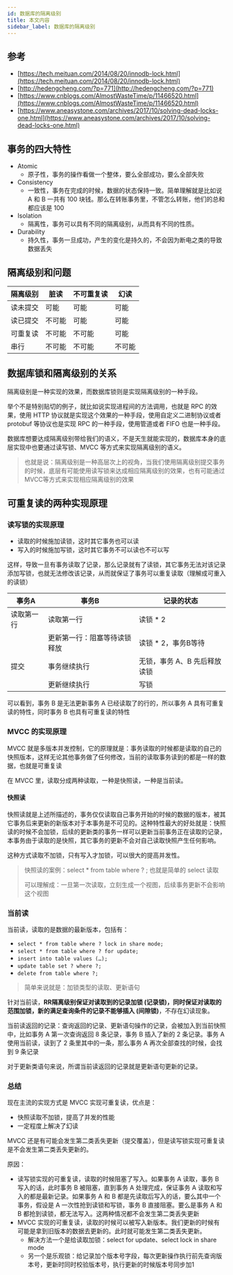 ```yaml
---
id: 数据库的隔离级别
title: 本文内容
sidebar_label: 数据库的隔离级别
---
```




## 参考

- [https://tech.meituan.com/2014/08/20/innodb-lock.html](https://tech.meituan.com/2014/08/20/innodb-lock.html)
- [http://hedengcheng.com/?p=771](http://hedengcheng.com/?p=771)
- [https://www.cnblogs.com/AlmostWasteTime/p/11466520.html](https://www.cnblogs.com/AlmostWasteTime/p/11466520.html)
- [https://www.aneasystone.com/archives/2017/10/solving-dead-locks-one.html](https://www.aneasystone.com/archives/2017/10/solving-dead-locks-one.html)



## 事务的四大特性

- Atomic
  - 原子性，事务的操作看做一个整体，要么全部成功，要么全部失败
- Consistency
  - 一致性，事务在完成的时候，数据的状态保持一致。简单理解就是比如说 A 和 B 一共有 100 块钱。那么在转账事务里，不管怎么转账，他们的总和都应该是 100
- Isolation
  - 隔离性，事务可以具有不同的隔离级别，从而具有不同的性质。
- Durability
  - 持久性，事务一旦成功，产生的变化是持久的，不会因为断电之类的导致数据丢失



## 隔离级别和问题

| 隔离级别 | 脏读   | 不可重复读 | 幻读   |
| -------- | ------ | ---------- | ------ |
| 读未提交 | 可能   | 可能       | 可能   |
| 读已提交 | 不可能 | 可能       | 可能   |
| 可重复读 | 不可能 | 不可能     | 可能   |
| 串行     | 不可能 | 不可能     | 不可能 |



## 数据库锁和隔离级别的关系

隔离级别是一种实现的效果，而数据库锁则是实现隔离级别的一种手段。

举个不是特别贴切的例子，就比如说实现进程间的方法调用，也就是 RPC 的效果，使用 HTTP 协议就是实现这个效果的一种手段，使用自定义二进制协议或者 protobuf 等协议也是实现 RPC 的一种手段，使用管道或者 FIFO 也是一种手段。

数据库想要达成隔离级别带给我们的语义，不是天生就能实现的，数据库本身的底层实现中也要通过读写锁、MVCC 等方式来实现隔离级别的语义。

> 也就是说：隔离级别是一种高层次上的视角，当我们使用隔离级别提交事务的时候，底层有可能使用读写锁来达成相应隔离级别的效果，也有可能通过MVCC等方式来实现相应隔离级别的效果



## 可重复读的两种实现原理

### 读写锁的实现原理

- 读取的时候施加读锁，这时其它事务也可以读
- 写入的时候施加写锁，这时其它事务不可以读也不可以写

这样，导致一旦有事务读取了记录，那么记录就有了读锁，其它事务无法对该记录添加写锁，也就无法修改该记录，从而就保证了事务可以重复读取（理解成可重入的读锁）

| 事务A      | 事务B                        | 记录的状态                   |
| ---------- | ---------------------------- | ---------------------------- |
| 读取第一行 | 读取第一行                   | 读锁 * 2                     |
|            | 更新第一行：阻塞等待读锁释放 | 读锁 * 2，事务B等待          |
| 提交       | 事务继续执行                 | 无锁，事务 A、B 先后释放读锁 |
|            | 更新继续执行                 | 写锁                         |

可以看到，事务 B 是无法更新事务 A 已经读取了的行的，所以事务 A 具有可重复读的特性，同时事务 B 也具有可重复读的特性

### MVCC 的实现原理

MVCC 就是多版本并发控制，它的原理就是：事务读取的时候都是读取的自己的快照版本，这样无论其他事务做了任何修改，当前的读取事务读到的都是一样的数据，也就是可重复读

在 MVCC 里，读取分成两种读取，一种是快照读，一种是当前读。

#### 快照读

快照读就是上述所描述的，事务仅仅读取自己事务开始的时候的数据的版本，被其它事务后来更新的新版本对于本事务是不可见的。这种特性最大的好处就是：快照读的时候不会加锁，后续的更新类的事务一样可以更新当前事务正在读取的记录，本事务由于读取的是快照，其它事务的更新不会对自己读取快照产生任何影响。

这种方式读取不加锁，只有写入才加锁，可以很大的提高并发性。

> 快照读的案例：select * from table where ? ; 也就是简单的 select 读取
>
> 可以理解成：一旦第一次读取，立刻生成一个视图，后续事务更新不会影响这个视图

### 当前读

当前读，读取的是数据的最新版本，包括有：

- `select * from table where ? lock in share mode;`
- `select * from table where ? for update;`
- `insert into table values (…);`
- `update table set ? where ?;`
- `delete from table where ?;`

> 简单来说就是：加锁类型的读取、更新语句

针对当前读，**RR隔离级别保证对读取到的记录加锁 (记录锁)，同时保证对读取的范围加锁，新的满足查询条件的记录不能够插入 (间隙锁)**，不存在幻读现象。

当前读返回的记录：查询返回的记录、更新语句操作的记录，会被加入到当前快照中，比如事务 A 第一次查询返回 8 条记录，事务 B 插入了新的 2 条记录。事务 A 使用当前读，读到了 2 条里其中的一条，那么事务 A 再次全部查找的时候，会找到 9 条记录

对于更新类语句来说，所谓当前读返回的记录就是更新语句更新的记录。

### 总结

现在主流的实现方式是 MVCC 实现可重复读，优点是：

- 快照读取不加锁，提高了并发的性能
- 一定程度上解决了幻读

MVCC 还是有可能会发生第二类丢失更新（提交覆盖），但是读写锁实现可重复读是不会发生第二类丢失更新的。

原因：

- 读写锁实现的可重复读，读取的时候阻塞了写入。如果事务 A 读取，事务 B 写入的话，此时事务 B 被阻塞，直到事务 A 处理完成，保证事务 A 读取和写入的都是最新记录。如果事务 A 和 B 都是先读取后写入的话，要么其中一个事务，假设是 A 一次性抢到读锁和写锁，事务 B 直接阻塞。要么是事务 A 和 B 都抢到读锁，都无法写入。这两种情况都不会发生第二类丢失更新
- MVCC 实现的可重复读，读取的时候可以被写入新版本。我们更新的时候有可能是拿到旧版本的数据去更新的。此时就可能发生第二类丢失更新。
  - 解决方法一个是给读取加锁：select for update、select lock in share mode
  - 另一个是乐观锁：给记录加个版本号字段，每次更新操作执行前先查询版本号，更新时同时校验版本号，执行更新的时候版本号同步加1







